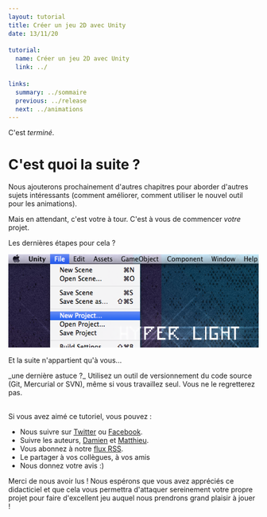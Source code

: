 ```yaml
---
layout: tutorial
title: Créer un jeu 2D avec Unity
date: 13/11/20

tutorial:
  name: Créer un jeu 2D avec Unity
  link: ../

links:
  summary: ../sommaire
  previous: ../release
  next: ../animations
---
```


C'est _terminé_.

# C'est quoi la suite ?

Nous ajouterons prochainement d'autres chapitres pour aborder d'autres sujets intéressants (comment améliorer, comment utiliser le nouvel outil pour les animations).

Mais en attendant, c'est votre à tour. C'est à vous de commencer _votre_ projet.

Les dernières étapes pour cela ?

[ ![Last steps][last] ][last]

Et la suite n'appartient qu'à vous...

<md-tip>
_une dernière astuce ?_ Utilisez un outil de versionnement du code source (Git, Mercurial or SVN), même si vous travaillez seul. Vous ne le regretterez pas.
</md-tip>


<br />Si vous avez aimé ce tutoriel, vous pouvez :

* Nous suivre sur [Twitter](https://twitter.com/pixelnest) ou [Facebook](https://www.facebook.com/pixelneststudio).
* Suivre les auteurs, [Damien](https://twitter.com/valryon) et [Matthieu](https://twitter.com/solarsailer).
* Vous abonnez à notre [flux RSS](http://feedpress.me/pixelnest).
* Le partager à vos collègues, à vos amis
* Nous donnez votre avis :)

Merci de nous avoir lus ! Nous espérons que vous avez appréciés ce didacticiel et que cela vous permettra d'attaquer sereinement votre propre projet pour faire d'excellent jeu auquel nous prendrons grand plaisir à jouer !


[last]: ../../2d-game-unity/conclusion/-img/last.png

